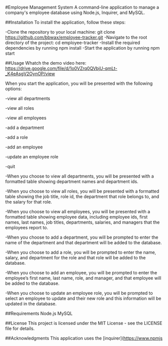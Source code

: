 #Employee Management System
A command-line application to manage a company's employee database using Node.js, Inquirer, and MySQL.

##Installation
To install the application, follow these steps:

-Clone the repository to your local machine: git clone https://github.com/bbwax/employee-tracker.git
-Navigate to the root directory of the project: cd employee-tracker
-Install the required dependencies by running npm install
-Start the application by running npm start

##Usage
Whatch the demo video here:
https://drive.google.com/file/d/1o0VZrq0QVbjU-qmLt-_K4eAsgV2OynOP/view

When you start the application, you will be presented with the following options:

-view all departments

-view all roles

-view all employees

-add a department

-add a role

-add an employee

-update an employee role

-quit

-When you choose to view all departments, you will be presented with a formatted table showing department names and department ids.

-When you choose to view all roles, you will be presented with a formatted table showing the job title, role id, the department that role belongs to, and the salary for that role.

-When you choose to view all employees, you will be presented with a formatted table showing employee data, including employee ids, first names, last names, job titles, departments, salaries, and managers that the employees report to.

-When you choose to add a department, you will be prompted to enter the name of the department and that department will be added to the database.

-When you choose to add a role, you will be prompted to enter the name, salary, and department for the role and that role will be added to the database.

-When you choose to add an employee, you will be prompted to enter the employee’s first name, last name, role, and manager, and that employee will be added to the database.

-When you choose to update an employee role, you will be prompted to select an employee to update and their new role and this information will be updated in the database.

##Requirements
Node.js
MySQL

##License
This project is licensed under the MIT License - see the LICENSE file for details.

##Acknowledgments
This application uses the [inquirer](https://www.npmjs